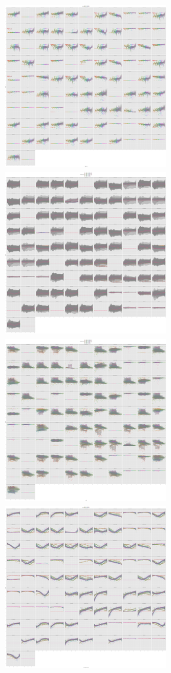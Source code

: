 ![Image](sphere_dependence_feat_sample_d.png)

![Image](sphere_dependence_features_d.png)

![Image](sphere_dependence_samples_d.png)

![Image](sphere_dependence_ballance_b_d.png)
